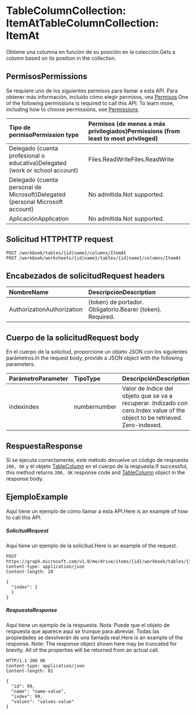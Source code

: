 # <a name="tablecolumncollection-itemat"></a><span data-ttu-id="fd321-101">TableColumnCollection: ItemAt</span><span class="sxs-lookup"><span data-stu-id="fd321-101">TableColumnCollection: ItemAt</span></span>

<span data-ttu-id="fd321-102">Obtiene una columna en función de su posición en la colección.</span><span class="sxs-lookup"><span data-stu-id="fd321-102">Gets a column based on its position in the collection.</span></span>
## <a name="permissions"></a><span data-ttu-id="fd321-103">Permisos</span><span class="sxs-lookup"><span data-stu-id="fd321-103">Permissions</span></span>
<span data-ttu-id="fd321-p101">Se requiere uno de los siguientes permisos para llamar a esta API. Para obtener más información, incluido cómo elegir permisos, vea [Permisos](../../../concepts/permissions_reference.md).</span><span class="sxs-lookup"><span data-stu-id="fd321-p101">One of the following permissions is required to call this API. To learn more, including how to choose permissions, see [Permissions](../../../concepts/permissions_reference.md).</span></span>

|<span data-ttu-id="fd321-106">Tipo de permiso</span><span class="sxs-lookup"><span data-stu-id="fd321-106">Permission type</span></span>      | <span data-ttu-id="fd321-107">Permisos (de menos a más privilegiados)</span><span class="sxs-lookup"><span data-stu-id="fd321-107">Permissions (from least to most privileged)</span></span>              |
|:--------------------|:---------------------------------------------------------|
|<span data-ttu-id="fd321-108">Delegado (cuenta profesional o educativa)</span><span class="sxs-lookup"><span data-stu-id="fd321-108">Delegated (work or school account)</span></span> | <span data-ttu-id="fd321-109">Files.ReadWrite</span><span class="sxs-lookup"><span data-stu-id="fd321-109">Files.ReadWrite</span></span>    |
|<span data-ttu-id="fd321-110">Delegado (cuenta personal de Microsoft)</span><span class="sxs-lookup"><span data-stu-id="fd321-110">Delegated (personal Microsoft account)</span></span> | <span data-ttu-id="fd321-111">No admitida.</span><span class="sxs-lookup"><span data-stu-id="fd321-111">Not supported.</span></span>    |
|<span data-ttu-id="fd321-112">Aplicación</span><span class="sxs-lookup"><span data-stu-id="fd321-112">Application</span></span> | <span data-ttu-id="fd321-113">No admitida.</span><span class="sxs-lookup"><span data-stu-id="fd321-113">Not supported.</span></span> |

## <a name="http-request"></a><span data-ttu-id="fd321-114">Solicitud HTTP</span><span class="sxs-lookup"><span data-stu-id="fd321-114">HTTP request</span></span>
<!-- { "blockType": "ignored" } -->
```http
POST /workbook/tables/{id|name}/columns/ItemAt
POST /workbook/worksheets/{id|name}/tables/{id|name}/columns/ItemAt

```
## <a name="request-headers"></a><span data-ttu-id="fd321-115">Encabezados de solicitud</span><span class="sxs-lookup"><span data-stu-id="fd321-115">Request headers</span></span>
| <span data-ttu-id="fd321-116">Nombre</span><span class="sxs-lookup"><span data-stu-id="fd321-116">Name</span></span>       | <span data-ttu-id="fd321-117">Descripción</span><span class="sxs-lookup"><span data-stu-id="fd321-117">Description</span></span>|
|:---------------|:----------|
| <span data-ttu-id="fd321-118">Authorization</span><span class="sxs-lookup"><span data-stu-id="fd321-118">Authorization</span></span>  | <span data-ttu-id="fd321-p102">{token} de portador. Obligatorio.</span><span class="sxs-lookup"><span data-stu-id="fd321-p102">Bearer {token}. Required.</span></span> |

## <a name="request-body"></a><span data-ttu-id="fd321-121">Cuerpo de la solicitud</span><span class="sxs-lookup"><span data-stu-id="fd321-121">Request body</span></span>
<span data-ttu-id="fd321-122">En el cuerpo de la solicitud, proporcione un objeto JSON con los siguientes parámetros.</span><span class="sxs-lookup"><span data-stu-id="fd321-122">In the request body, provide a JSON object with the following parameters.</span></span>

| <span data-ttu-id="fd321-123">Parámetro</span><span class="sxs-lookup"><span data-stu-id="fd321-123">Parameter</span></span>    | <span data-ttu-id="fd321-124">Tipo</span><span class="sxs-lookup"><span data-stu-id="fd321-124">Type</span></span>   |<span data-ttu-id="fd321-125">Descripción</span><span class="sxs-lookup"><span data-stu-id="fd321-125">Description</span></span>|
|:---------------|:--------|:----------|
|<span data-ttu-id="fd321-126">index</span><span class="sxs-lookup"><span data-stu-id="fd321-126">index</span></span>|<span data-ttu-id="fd321-127">number</span><span class="sxs-lookup"><span data-stu-id="fd321-127">number</span></span>|<span data-ttu-id="fd321-p103">Valor de índice del objeto que se va a recuperar. Indizado con cero.</span><span class="sxs-lookup"><span data-stu-id="fd321-p103">Index value of the object to be retrieved. Zero-indexed.</span></span>|

## <a name="response"></a><span data-ttu-id="fd321-130">Respuesta</span><span class="sxs-lookup"><span data-stu-id="fd321-130">Response</span></span>

<span data-ttu-id="fd321-131">Si se ejecuta correctamente, este método devuelve un código de respuesta `200, OK` y el objeto [TableColumn](../resources/tablecolumn.md) en el cuerpo de la respuesta.</span><span class="sxs-lookup"><span data-stu-id="fd321-131">If successful, this method returns `200, OK` response code and [TableColumn](../resources/tablecolumn.md) object in the response body.</span></span>

## <a name="example"></a><span data-ttu-id="fd321-132">Ejemplo</span><span class="sxs-lookup"><span data-stu-id="fd321-132">Example</span></span>
<span data-ttu-id="fd321-133">Aquí tiene un ejemplo de cómo llamar a esta API.</span><span class="sxs-lookup"><span data-stu-id="fd321-133">Here is an example of how to call this API.</span></span>
##### <a name="request"></a><span data-ttu-id="fd321-134">Solicitud</span><span class="sxs-lookup"><span data-stu-id="fd321-134">Request</span></span>
<span data-ttu-id="fd321-135">Aquí tiene un ejemplo de la solicitud.</span><span class="sxs-lookup"><span data-stu-id="fd321-135">Here is an example of the request.</span></span>
<!-- {
  "blockType": "request",
  "name": "tablecolumncollection_itemat"
}-->
```http
POST https://graph.microsoft.com/v1.0/me/drive/items/{id}/workbook/tables/{id|name}/columns/ItemAt
Content-type: application/json
Content-length: 20

{
  "index": {
  }
}
```

##### <a name="response"></a><span data-ttu-id="fd321-136">Respuesta</span><span class="sxs-lookup"><span data-stu-id="fd321-136">Response</span></span>
<span data-ttu-id="fd321-p104">Aquí tiene un ejemplo de la respuesta. Nota: Puede que el objeto de respuesta que aparece aquí se trunque para abreviar. Todas las propiedades se devolverán de una llamada real.</span><span class="sxs-lookup"><span data-stu-id="fd321-p104">Here is an example of the response. Note: The response object shown here may be truncated for brevity. All of the properties will be returned from an actual call.</span></span>
<!-- {
  "blockType": "response",
  "truncated": true,
  "@odata.type": "microsoft.graph.tableColumn"
} -->
```http
HTTP/1.1 200 OK
Content-type: application/json
Content-length: 81

{
  "id": 99,
  "name": "name-value",
  "index": 99,
  "values": "values-value"
}
```

<!-- uuid: 8fcb5dbc-d5aa-4681-8e31-b001d5168d79
2015-10-25 14:57:30 UTC -->
<!-- {
  "type": "#page.annotation",
  "description": "TableColumnCollection: ItemAt",
  "keywords": "",
  "section": "documentation",
  "tocPath": ""
}-->
